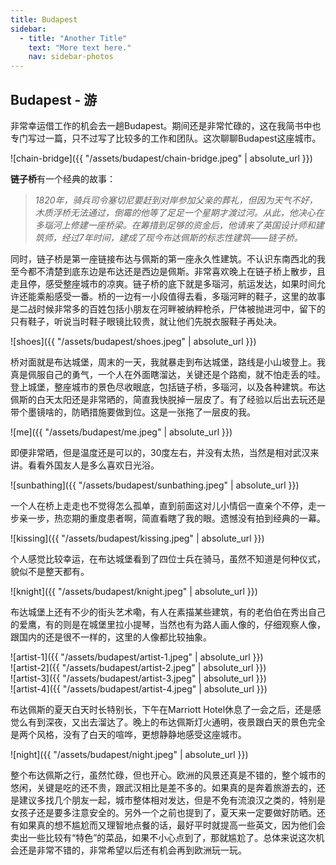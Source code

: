 ```yaml
---
title: Budapest
sidebar:
  - title: "Another Title"
    text: "More text here."
    nav: sidebar-photos
---
```


## Budapest - 游  

非常幸运借工作的机会去一趟Budapest。期间还是非常忙碌的，这在我简书中也专门写过一篇，只不过写了比较多的工作和团队。这次聊聊Budapest这座城市。  

![chain-bridge]({{ "/assets/budapest/chain-bridge.jpeg" | absolute_url }})    

**链子桥**有一个经典的故事：    
> *1820年，骑兵司令塞切尼要赶到对岸参加父亲的葬礼，但因为天气不好，木质浮桥无法通过，倒霉的他等了足足一个星期才渡过河。从此，他决心在多瑙河上修建一座桥梁。在筹措到足够的资金后，他请来了英国设计师和建筑师，经过7年时间，建成了现今布达佩斯的标志性建筑——链子桥。*    

同时，链子桥是第一座链接布达与佩斯的第一座永久性建筑。不认识东南西北的我至今都不清楚到底东边是布达还是西边是佩斯。非常喜欢晚上在链子桥上散步，且走且停，感受整座城市的凉爽。链子桥的底下就是多瑙河，航运发达，如果时间允许还能乘船感受一番。桥的一边有一小段值得去看，多瑙河畔的鞋子，这里的故事是二战时候非常多的百姓包括小朋友在河畔被纳粹枪杀，尸体被抛进河中，留下的只有鞋子，听说当时鞋子眼镜比较贵，就让他们先脱衣服鞋子再处决。    

![shoes]({{ "/assets/budapest/shoes.jpeg" | absolute_url }})  

桥对面就是布达城堡，周末的一天，我就暴走到布达城堡，路线是小山坡登上。我真是佩服自己的勇气，一个人在外面瞎溜达，关键还是个路痴，就不怕走丢的哇。登上城堡，整座城市的景色尽收眼底，包括链子桥，多瑙河，以及各种建筑。布达佩斯的白天太阳还是非常晒的，简直我快脱掉一层皮了。有了经验以后出去玩还是带个墨镜啥的，防晒措施要做到位。这是一张拖了一层皮的我。  

![me]({{ "/assets/budapest/me.jpeg" | absolute_url }})  

即便非常晒，但是温度还是可以的，30度左右，并没有太热，当然是相对武汉来讲。看看外国友人是多么喜欢日光浴。  

![sunbathing]({{ "/assets/budapest/sunbathing.jpeg" | absolute_url }})  

一个人在桥上走走也不觉得怎么孤单，直到前面这对儿小情侣一直亲个不停，走一步亲一步，热恋期的重度患者啊，简直看瞎了我的眼。遗憾没有拍到经典的一幕。   

![kissing]({{ "/assets/budapest/kissing.jpeg" | absolute_url }})  

个人感觉比较幸运，在布达城堡看到了四位士兵在骑马，虽然不知道是何种仪式，貌似不是整天都有。   

![knight]({{ "/assets/budapest/knight.jpeg" | absolute_url }})  

布达城堡上还有不少的街头艺术嘞，有人在素描某些建筑，有的老伯伯在秀出自己的爱鹰，有的则是在城堡里拉小提琴，当然也有为路人画人像的，仔细观察人像，跟国内的还是很不一样的，这里的人像都比较抽象。  

![artist-1]({{ "/assets/budapest/artist-1.jpeg" | absolute_url }})  
![artist-2]({{ "/assets/budapest/artist-2.jpeg" | absolute_url }})  
![artist-3]({{ "/assets/budapest/artist-3.jpeg" | absolute_url }})  
![artist-4]({{ "/assets/budapest/artist-4.jpeg" | absolute_url }})  

布达佩斯的夏天白天时长特别长，下午在Marriott Hotel休息了一会之后，还是感觉么有到深夜，又出去溜达了。晚上的布达佩斯灯火通明，夜景跟白天的景色完全是两个风格，没有了白天的喧哗，更想静静地感受这座城市。  

![night]({{ "/assets/budapest/night.jpeg" | absolute_url }})  

整个布达佩斯之行，虽然忙碌，但也开心。欧洲的风景还真是不错的，整个城市的悠闲，关键是吃的还不贵，跟武汉相比是差不多的。如果真的是奔着旅游去的，还是建议多找几个朋友一起，城市整体相对发达，但是不免有流浪汉之类的，特别是女孩子还是要多注意安全的。另外一个之前也提到了，夏天来一定要做好防晒。还有如果真的想不尴尬而又理智地点餐的话，最好平时就提高一些英文，因为他们会卖出一些比较有“特色”的菜品，如果不小心点到了，那就尴尬了。总体来说这次机会还是非常不错的，非常希望以后还有机会再到欧洲玩一玩。